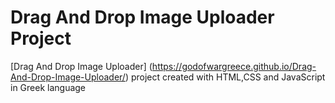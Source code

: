 # Drag And Drop Image Uploader Project

[Drag And Drop Image Uploader] (https://godofwargreece.github.io/Drag-And-Drop-Image-Uploader/) project created with HTML,CSS and JavaScript in Greek language
